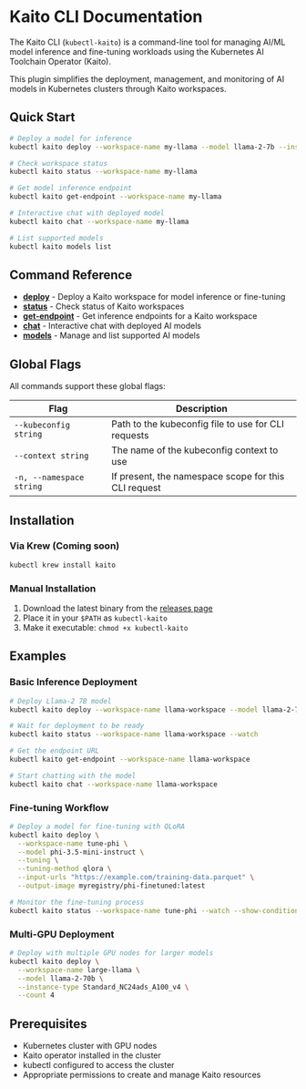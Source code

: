 # Kaito CLI Documentation

The Kaito CLI (`kubectl-kaito`) is a command-line tool for managing AI/ML model inference and fine-tuning workloads using the Kubernetes AI Toolchain Operator (Kaito).

This plugin simplifies the deployment, management, and monitoring of AI models in Kubernetes clusters through Kaito workspaces.

## Quick Start

```bash
# Deploy a model for inference
kubectl kaito deploy --workspace-name my-llama --model llama-2-7b --instance-type Standard_NC6s_v3

# Check workspace status
kubectl kaito status --workspace-name my-llama

# Get model inference endpoint
kubectl kaito get-endpoint --workspace-name my-llama

# Interactive chat with deployed model
kubectl kaito chat --workspace-name my-llama

# List supported models
kubectl kaito models list
```

## Command Reference

- [**deploy**](./deploy.md) - Deploy a Kaito workspace for model inference or fine-tuning
- [**status**](./status.md) - Check status of Kaito workspaces
- [**get-endpoint**](./get-endpoint.md) - Get inference endpoints for a Kaito workspace
- [**chat**](./chat.md) - Interactive chat with deployed AI models
- [**models**](./models.md) - Manage and list supported AI models

## Global Flags

All commands support these global flags:

| Flag                     | Description                                          |
| ------------------------ | ---------------------------------------------------- |
| `--kubeconfig string`    | Path to the kubeconfig file to use for CLI requests  |
| `--context string`       | The name of the kubeconfig context to use            |
| `-n, --namespace string` | If present, the namespace scope for this CLI request |

## Installation

### Via Krew (Coming soon)

```bash
kubectl krew install kaito
```

### Manual Installation

1. Download the latest binary from the [releases page](https://github.com/kaito-project/kubectl-kaito/releases)
2. Place it in your `$PATH` as `kubectl-kaito`
3. Make it executable: `chmod +x kubectl-kaito`

## Examples

### Basic Inference Deployment

```bash
# Deploy Llama-2 7B model
kubectl kaito deploy --workspace-name llama-workspace --model llama-2-7b

# Wait for deployment to be ready
kubectl kaito status --workspace-name llama-workspace --watch

# Get the endpoint URL
kubectl kaito get-endpoint --workspace-name llama-workspace

# Start chatting with the model
kubectl kaito chat --workspace-name llama-workspace
```

### Fine-tuning Workflow

```bash
# Deploy a model for fine-tuning with QLoRA
kubectl kaito deploy \
  --workspace-name tune-phi \
  --model phi-3.5-mini-instruct \
  --tuning \
  --tuning-method qlora \
  --input-urls "https://example.com/training-data.parquet" \
  --output-image myregistry/phi-finetuned:latest

# Monitor the fine-tuning process
kubectl kaito status --workspace-name tune-phi --watch --show-conditions
```

### Multi-GPU Deployment

```bash
# Deploy with multiple GPU nodes for larger models
kubectl kaito deploy \
  --workspace-name large-llama \
  --model llama-2-70b \
  --instance-type Standard_NC24ads_A100_v4 \
  --count 4
```

## Prerequisites

- Kubernetes cluster with GPU nodes
- Kaito operator installed in the cluster
- kubectl configured to access the cluster
- Appropriate permissions to create and manage Kaito resources
